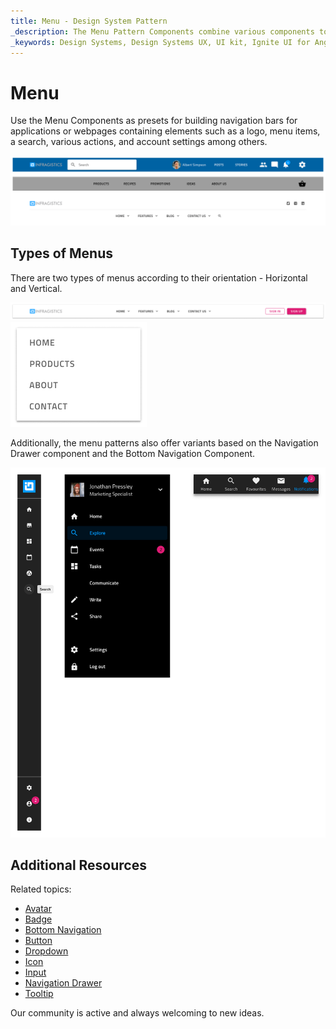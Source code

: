 ```yaml
---
title: Menu - Design System Pattern
_description: The Menu Pattern Components combine various components to display navigation bar in different scenarios, such as e-commerce, application or website.
_keywords: Design Systems, Design Systems UX, UI kit, Ignite UI for Angular, Angular, Angular Design System, Design Kits for Angular, Figma, Figma to Angular, Export code from Figma, Figma HTML, Figma to HTML, Figma UI kits
---
```


# Menu

Use the Menu Components as presets for building navigation bars for applications or webpages containing elements such as a logo, menu items, a search, various actions, and account settings among others.

<img class="responsive-img" src="../images/menu.png" srcset="../images/menu@2x.png 2x" />

## Types of Menus

There are two types of menus according to their orientation - Horizontal and Vertical.

<img class="responsive-img" src="../images/menu_horizontal.png" srcset="../images/menu_horizontal@2x.png 2x" />
<img class="responsive-img" src="../images/menu_vertical.png" srcset="../images/menu_vertical@2x.png 2x" />
<div class="divider--half"></div>
<div class="divider--half"></div>
<div class="divider--half"></div>

Additionally, the menu patterns also offer variants based on the Navigation Drawer component and the Bottom Navigation Component.

<img class="responsive-img" src="../images/menu_1.png" srcset="../images/menu_1@2x.png 2x" />

## Additional Resources

Related topics:

- [Avatar](../components/avatar.md)
- [Badge](../components/badge.md)
- [Bottom Navigation](../components/bottom-nav.md)
- [Button](../components/button.md)
- [Dropdown](../components/dropdown.md)
- [Icon](../components/icon.md)
- [Input](../components/input.md)
- [Navigation Drawer](../components/nav-drawer.md)
- [Tooltip](../components/tooltip.md)
  <div class="divider--half"></div>

Our community is active and always welcoming to new ideas.


